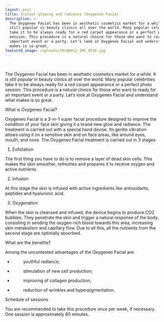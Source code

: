 ```yaml
---
layout: post
title: Instant glowing and radiance ?Oxygeneo Facial
description: >-
  The Oxygeneo Facial has been in aesthetic cosmetics market for a while. It is
  still popular in beauty clinics all over the world. Many popular celebrities
  take it to be always ready for a red carpet appearance or a perfect photo
  session. This procedure is a natural choice for those who want to ready for an
  important event or a party. Let’s look at Oxygeneo Facial and understand what
  makes is so great.
featured_image: /uploads/20180412-IMG_0536.jpg
---
```


&nbsp;

The Oxygeneo Facial has been in aesthetic cosmetics market for a while. It is still popular in beauty clinics all over the world. Many popular celebrities take it to be always ready for a red carpet appearance or a perfect photo session. This procedure is a natural choice for those who want to ready for an important event or a party. Let’s look at Oxygeneo Facial and understand what makes is so great.

What is Oxygeneo Facial?

Oxygeneo Facial is a 3-in-1 super facial procedure designed to improve the condition of your face skin giving it a brand new glow and radiance. The treatment is carried out with a special hand devise. Its gentle vibration allows using it on a sensitive skin and on face areas, like around eyes, mouth, and nose. The Oxygeneo Facial treatment is carried out in 3 stages:

1. Exfoliation

The first thing you have to do is to remove a layer of dead skin cells. This makes the skin smoother, refreshes and prepares it to receive oxygen and active nutrients.

2. Infusion

At this stage the skin is infused with active ingredients like antioxidants, peptides and hyaluronic acid.

3. Oxygenation

When the skin is cleansed and infused, the device begins to produce CO2 bubbles. They penetrate the skin and trigger a natural response of the body, consisting in sending the oxygen-rich blood towards this area, increasing skin metabolism and capillary flow. Due to all this, all the nutrients from the second stage are optimally absorbed.

What are the benefits?

Among the uncontested advantages of the Oxygeneo Facial are:

- &nbsp; &nbsp; &nbsp; &nbsp; &nbsp;youthful radiance;

- &nbsp; &nbsp; &nbsp; &nbsp; &nbsp;stimulation of new cell production;

- &nbsp; &nbsp; &nbsp; &nbsp; &nbsp;improving of collagen production;

- &nbsp; &nbsp; &nbsp; &nbsp; &nbsp;reduction of wrinkles and hyperpigmentation.

Schedule of sessions

You are recommended to take this procedure once per week, if necessary. One session is approximately 60 minutes.

<br>&nbsp;